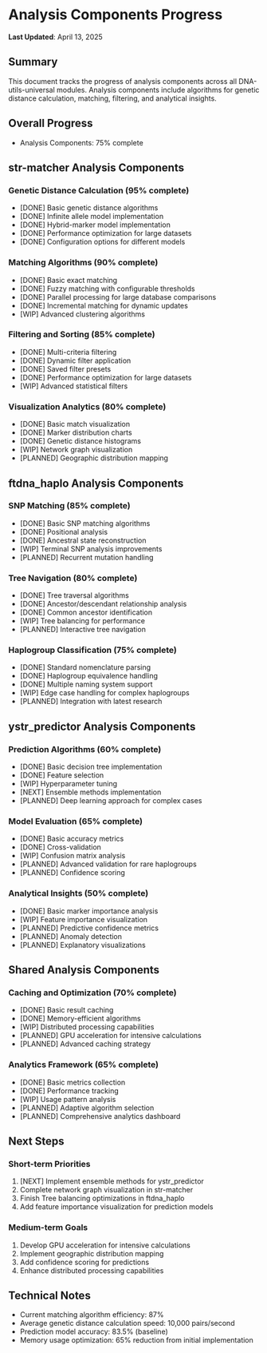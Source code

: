 # Analysis Components Progress

**Last Updated**: April 13, 2025

## Summary
This document tracks the progress of analysis components across all DNA-utils-universal modules. Analysis components include algorithms for genetic distance calculation, matching, filtering, and analytical insights.

## Overall Progress
- Analysis Components: 75% complete

## str-matcher Analysis Components

### Genetic Distance Calculation (95% complete)
- [DONE] Basic genetic distance algorithms
- [DONE] Infinite allele model implementation
- [DONE] Hybrid-marker model implementation
- [DONE] Performance optimization for large datasets
- [DONE] Configuration options for different models

### Matching Algorithms (90% complete)
- [DONE] Basic exact matching
- [DONE] Fuzzy matching with configurable thresholds
- [DONE] Parallel processing for large database comparisons
- [DONE] Incremental matching for dynamic updates
- [WIP] Advanced clustering algorithms

### Filtering and Sorting (85% complete)
- [DONE] Multi-criteria filtering
- [DONE] Dynamic filter application
- [DONE] Saved filter presets
- [DONE] Performance optimization for large datasets
- [WIP] Advanced statistical filters

### Visualization Analytics (80% complete)
- [DONE] Basic match visualization
- [DONE] Marker distribution charts
- [DONE] Genetic distance histograms
- [WIP] Network graph visualization
- [PLANNED] Geographic distribution mapping

## ftdna_haplo Analysis Components

### SNP Matching (85% complete)
- [DONE] Basic SNP matching algorithms
- [DONE] Positional analysis
- [DONE] Ancestral state reconstruction
- [WIP] Terminal SNP analysis improvements
- [PLANNED] Recurrent mutation handling

### Tree Navigation (80% complete)
- [DONE] Tree traversal algorithms
- [DONE] Ancestor/descendant relationship analysis
- [DONE] Common ancestor identification
- [WIP] Tree balancing for performance
- [PLANNED] Interactive tree navigation

### Haplogroup Classification (75% complete)
- [DONE] Standard nomenclature parsing
- [DONE] Haplogroup equivalence handling
- [DONE] Multiple naming system support
- [WIP] Edge case handling for complex haplogroups
- [PLANNED] Integration with latest research

## ystr_predictor Analysis Components

### Prediction Algorithms (60% complete)
- [DONE] Basic decision tree implementation
- [DONE] Feature selection
- [WIP] Hyperparameter tuning
- [NEXT] Ensemble methods implementation
- [PLANNED] Deep learning approach for complex cases

### Model Evaluation (65% complete)
- [DONE] Basic accuracy metrics
- [DONE] Cross-validation
- [WIP] Confusion matrix analysis
- [PLANNED] Advanced validation for rare haplogroups
- [PLANNED] Confidence scoring

### Analytical Insights (50% complete)
- [DONE] Basic marker importance analysis
- [WIP] Feature importance visualization
- [PLANNED] Predictive confidence metrics
- [PLANNED] Anomaly detection
- [PLANNED] Explanatory visualizations

## Shared Analysis Components

### Caching and Optimization (70% complete)
- [DONE] Basic result caching
- [DONE] Memory-efficient algorithms
- [WIP] Distributed processing capabilities
- [PLANNED] GPU acceleration for intensive calculations
- [PLANNED] Advanced caching strategy

### Analytics Framework (65% complete)
- [DONE] Basic metrics collection
- [DONE] Performance tracking
- [WIP] Usage pattern analysis
- [PLANNED] Adaptive algorithm selection
- [PLANNED] Comprehensive analytics dashboard

## Next Steps

### Short-term Priorities
1. [NEXT] Implement ensemble methods for ystr_predictor
2. Complete network graph visualization in str-matcher
3. Finish Tree balancing optimizations in ftdna_haplo
4. Add feature importance visualization for prediction models

### Medium-term Goals
1. Develop GPU acceleration for intensive calculations
2. Implement geographic distribution mapping
3. Add confidence scoring for predictions
4. Enhance distributed processing capabilities

## Technical Notes
- Current matching algorithm efficiency: 87%
- Average genetic distance calculation speed: 10,000 pairs/second
- Prediction model accuracy: 83.5% (baseline)
- Memory usage optimization: 65% reduction from initial implementation
